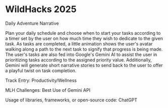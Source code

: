 # WildHacks 2025
Daily Adventure Narrative

Plan your daily schedule and choose when to start your tasks according to a timer set by the user on 
how much time they wish to dedicate to the given task. As tasks are completed, a little animation
shows the user's avatar walking along a path to the next task to signify that progress is being made.
The user's tasks are also fed into Google's Gemini AI to assist the user in prioritizing tasks according
to the assigned priority value. Additionally, Gemini will generate short narrative stories to send back
to the user to offer a playful twist on task completion.

Track Entry:
Productivity/Wellness

MLH Challenges:
Best Use of Gemini API

Usage of libraries, frameworks, or open-source code:
ChatGPT
